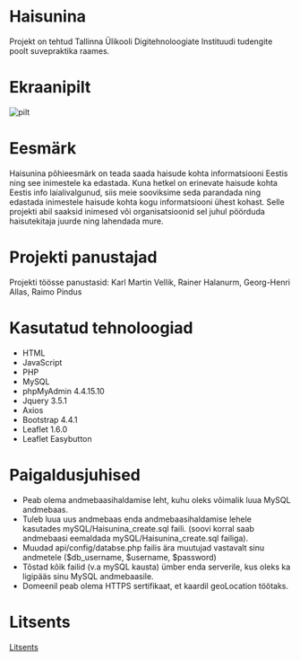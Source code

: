 # Haisunina

Projekt on tehtud Tallinna Ülikooli Digitehnoloogiate Instituudi tudengite poolt suvepraktika raames.

# Ekraanipilt

![pilt](https://github.com/georgha123/Haisunina/blob/master/ekraanipilt.png)

# Eesmärk

Haisunina põhieesmärk on teada saada haisude kohta informatsiooni Eestis ning see inimestele ka edastada. Kuna hetkel on erinevate haisude kohta Eestis info laialivalgunud, siis meie sooviksime seda parandada ning edastada inimestele haisude kohta kogu informatsiooni ühest kohast. Selle projekti abil saaksid inimesed või organisatsioonid sel juhul pöörduda haisutekitaja juurde ning lahendada mure.

# Projekti panustajad 

Projekti töösse panustasid: Karl Martin Vellik, Rainer Halanurm, Georg-Henri Allas, Raimo Pindus

# Kasutatud tehnoloogiad

 - HTML
 - JavaScript
 - PHP
 - MySQL
 - phpMyAdmin 4.4.15.10
 - Jquery 3.5.1
 - Axios 
 - Bootstrap 4.4.1
 - Leaflet 1.6.0
 - Leaflet Easybutton

# Paigaldusjuhised

 - Peab olema andmebaasihaldamise leht, kuhu oleks võimalik luua MySQL andmebaas.
 - Tuleb luua uus andmebaas enda andmebaasihaldamise lehele kasutades mySQL/Haisunina_create.sql faili. (soovi korral saab andmebaasi eemaldada mySQL/Haisunina_create.sql failiga).
 - Muudad api/config/databse.php failis ära muutujad vastavalt sinu andmetele ($db_username, $username, $password)
 - Tõstad kõik failid (v.a mySQL kausta) ümber enda serverile, kus oleks ka ligipääs sinu MySQL andmebaasile.
 - Domeenil peab olema HTTPS sertifikaat, et kaardil geoLocation töötaks.



# Litsents

[Litsents](https://github.com/georgha123/Haisunina/blob/master/LICENSE.md)
